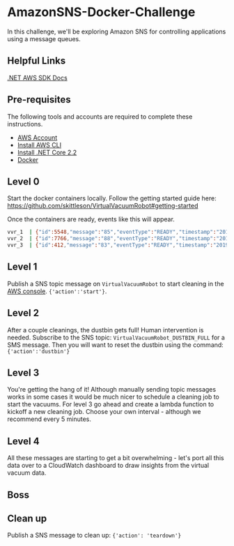 # AmazonSNS-Docker-Challenge

In this challenge, we'll be exploring Amazon SNS for controlling applications using a message queues.

## Helpful Links

[.NET AWS SDK Docs](https://docs.aws.amazon.com/sdkfornet/v3/apidocs)

## Pre-requisites

The following tools and accounts are required to complete these instructions.

- [AWS Account](https://aws.amazon.com/)
- [Install AWS CLI](https://aws.amazon.com/cli/)
- [Install .NET Core 2.2](https://www.microsoft.com/net/download)
- [Docker](https://www.docker.com/get-started)

## Level 0

Start the docker containers locally. Follow the getting started guide here: https://github.com/skittleson/VirtualVacuumRobot#getting-started

Once the containers are ready, events like this will appear.

```bash
vvr_1  | {"id":5548,"message":"85","eventType":"READY","timestamp":"2019-03-20T17:58:36.0328565Z"}
vvr_2  | {"id":7766,"message":"88","eventType":"READY","timestamp":"2019-03-20T17:58:39.9083326Z"}
vvr_3  | {"id":412,"message":"83","eventType":"READY","timestamp":"2019-03-20T17:58:43.6412794Z"}
```

## Level 1

Publish a SNS topic message on `VirtualVacuumRobot` to start cleaning in the [AWS console](https://us-east-1.console.aws.amazon.com/sns/v3/home?region=us-east-1#/topics). `{'action':'start'}`.

## Level 2

After a couple cleanings, the dustbin gets full!  Human intervention is needed.  Subscribe to the SNS topic: `VirtualVacuumRobot_DUSTBIN_FULL` for a SMS message.  Then you will want to reset the dustbin using the command: `{'action':'dustbin'}`

## Level 3

You're getting the hang of it! Although manually sending topic messages works in some cases it would be much nicer to schedule a cleaning job to start the vacuums. For level 3 go ahead and create a lambda function to kickoff a new cleaning job. Choose your own interval - although we recommend every 5 minutes. 


## Level 4

All these messages are starting to get a bit overwhelming  - let's port all this data over to a CloudWatch dashboard to draw insights from the virtual vacuum data. 







## Boss

## Clean up

Publish a SNS  message to clean up: `{'action': 'teardown'}`
